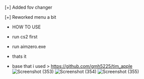 [+] Added fov changer

[+] Reworked menu a bit


- HOW TO USE
- run cs2 first
- run aimzero.exe
- thats it

- base that i used > https://github.com/gmh5225/tim_apple
![Screenshot (353)](https://github.com/user-attachments/assets/ce601a8d-c797-4a08-8e6b-379c2769352f)
![Screenshot (354)](https://github.com/user-attachments/assets/5d6dd62e-b0b8-4c36-ac2a-19cfd7c7a5ec)
![Screenshot (355)](https://github.com/user-attachments/assets/e9df0dba-33b5-43d1-b809-5224ac79ec73)
